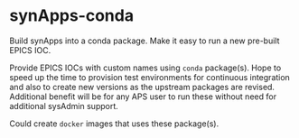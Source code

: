 # synApps-conda

Build synApps into a conda package.  Make it easy to run a new pre-built EPICS IOC.

Provide EPICS IOCs with custom names using `conda` package(s).  Hope to speed up
the time to provision test environments for continuous integration and also to
create new versions as the upstream packages are revised.  Additional benefit
will be for any APS user to run these without need for additional sysAdmin
support.

Could create `docker` images that uses these package(s).
